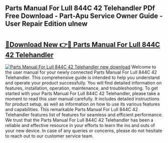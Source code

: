 ## Parts Manual For Lull 844C 42 Telehandler PDf Free Download - Part-Apu Service Owner Guide - User Repair Edition uInew

# <h2><a href="http://bc78957.oget.top/?id=Parts+Manual+For+Lull+844C+42+Telehandler">🔗Download New 👉🔴 Parts Manual For Lull 844C 42 Telehandler</a></h2>

[![Parts Manual For Lull 844C 42 Telehandler new download](https://i.imgur.com/5g1atiW.png)](http://bc78957.oget.top/?id=Parts+Manual+For+Lull+844C+42+Telehandler)
Welcome to the user manual for your newly connected Parts Manual For Lull 844C 42 Telehandler. This comprehensive guide is intended to help you understand and operate your product successfully. You will find detailed information on features, installation, operation, maintenance, and troubleshooting. To get started with your Parts Manual For Lull 844C 42 Telehandler, please take a moment to read this user manual carefully. It includes detailed instructions for product setup, as well as information on how to use its various features and capabilities. This remarkable Parts Manual For Lull 844C 42 Telehandler features list of features for seamless and efficient performance. We trust that the Parts Manual For Lull 844C 42 Telehandler has been a reliable and effective resource in your efforts to learn the ins and outs of your new device. In case of any queries or concerns, please do not hesitate to reach out to our customer service team.
